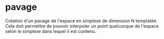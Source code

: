 # pavage
Création d'un pavage de l'espace en simplexe de dimension N templatée. </br>
Cela doit permettre de pouvoir interpoler un point quelconque de l'espace selon le simplexe dans lequel il est contenu. </br>
</br>
